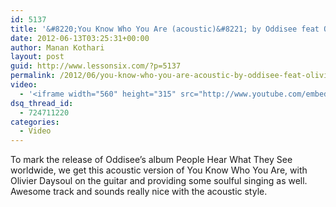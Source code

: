 ```yaml
---
id: 5137
title: '&#8220;You Know Who You Are (acoustic)&#8221; by Oddisee feat Olivier Daysoul'
date: 2012-06-13T03:25:31+00:00
author: Manan Kothari
layout: post
guid: http://www.lessonsix.com/?p=5137
permalink: /2012/06/you-know-who-you-are-acoustic-by-oddisee-feat-olivier-daysoul/
video:
  - '<iframe width="560" height="315" src="http://www.youtube.com/embed/RgopVOg2ifk" frameborder="0" allowfullscreen></iframe>'
dsq_thread_id:
  - 724711220
categories:
  - Video
---
```

To mark the release of Oddisee&#8217;s album People Hear What They See worldwide, we get this acoustic version of You Know Who You Are, with Olivier Daysoul on the guitar and providing some soulful singing as well. Awesome track and sounds really nice with the acoustic style.